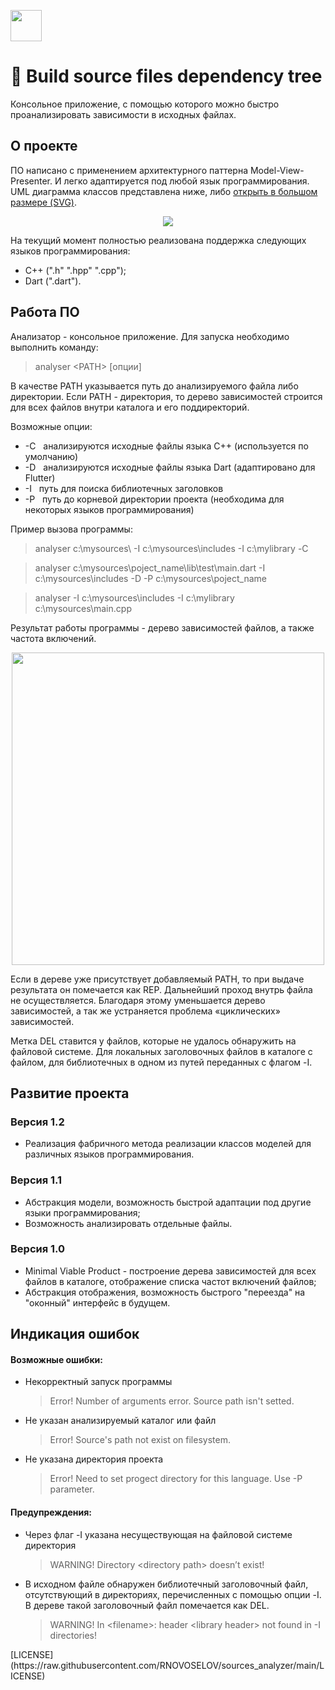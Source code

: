 [<img src="https://isocpp.org/assets/images/cpp_logo.png"  width="50">](https://isocpp.org/) 

# 🌳 Build source files dependency tree

Консольное приложение, с помощью которого можно быстро проанализировать зависимости в исходных файлах. 
## О проекте

ПО написано с применением архитектурного паттерна Model-View-Presenter. И легко адаптируется под любой язык программирования.
UML диаграмма классов представлена ниже, либо [открыть в большом размере (SVG)](https://raw.githubusercontent.com/RNOVOSELOV/sources_analyzer/main/images/UML.svg).

<p align="center">
	<img src="https://github.com/RNOVOSELOV/sources_analyzer/blob/main/images/UML.svg">
</p>

На текущий момент полностью реализована поддержка следующих языков программирования:
- С++ (".h" ".hpp" ".cpp");
- Dart (".dart").

## Работа ПО
Анализатор - консольное приложение. Для запуска необходимо выполнить команду:
> analyser \<PATH\> [опции]

В качестве PATH указывается путь до анализируемого файла либо директории. 
Если PATH - директория, то дерево зависимостей строится для всех файлов внутри каталога и его поддиректорий.

Возможные опции:

-	-C &nbsp;&nbsp;анализируются исходные файлы языка С++ (используется по умолчанию)
-	-D &nbsp;&nbsp;анализируются исходные файлы языка Dart (адаптировано для Flutter)
-	-I &nbsp;&nbsp;путь для поиска библиотечных заголовков
-	-P &nbsp;&nbsp;путь до корневой директории проекта (необходима для некоторых языков программирования)

Пример вызова программы:

> analyser c:\mysources\ -I c:\mysources\includes -I c:\mylibrary -С

> analyser c:\mysources\poject_name\lib\test\main.dart -I c:\mysources\includes -D -P c:\mysources\poject_name

> analyser -I c:\mysources\includes -I c:\mylibrary c:\mysources\main.cpp

Результат работы программы - дерево зависимостей файлов, а также частота включений. 
<p align="center">
  <img src="https://github.com/RNOVOSELOV/sources_analyzer/blob/main/images/result_1.png" height="500"/>
</p>

Если в дереве уже присутствует добавляемый PATH, то при выдаче результата он помечается как REP. Дальнейший проход внутрь файла не осуществляется. 
Благодаря этому уменьшается дерево зависимостей, а так же устраняется проблема «циклических» зависимостей. 

Метка DEL ставится у файлов, которые не удалось обнаружить на файловой системе. Для локальных заголовочных файлов в каталоге с файлом, для библиотечных в одном из путей переданных с флагом -I.

## Развитие проекта

### Версия 1.2

- Реализация фабричного метода реализации классов моделей для различных языков программирования.

### Версия 1.1

- Абстракция модели, возможность быстрой адаптации под другие языки программирования;
- Возможность анализировать отдельные файлы.

### Версия 1.0

- Minimal Viable Product - построение дерева зависимостей для всех файлов в каталоге, отображение списка частот включений файлов;
- Абстракция отображения, возможность быстрого "переезда" на "оконный" интерфейс в будущем.

## Индикация ошибок

#### Возможные ошибки:

- Некорректный запуск программы

    > Error! Number of arguments error. Source path isn't setted.
	
- Не указан анализируемый каталог или файл
	
    > Error! Source's path not exist on filesystem.

- Не указана директория проекта
	
    > Error! Need to set progect directory for this language. Use -P parameter.

#### Предупреждения:

- Через флаг -I указана несуществующая на файловой системе директория 

    > WARNING! Directory \<directory path\> doesn’t exist!
  
- В исходном файле обнаружен библиотечный заголовочный файл, отсутствующий в директориях, перечисленных с помощью опции -I. В дереве такой заголовочный файл помечается как DEL.
  
    > WARNING! In \<filename\>: header \<library header\> not found in -I directories!



<p align="center">
	<p>[LICENSE](https://raw.githubusercontent.com/RNOVOSELOV/sources_analyzer/main/LICENSE)</p>
</p>

